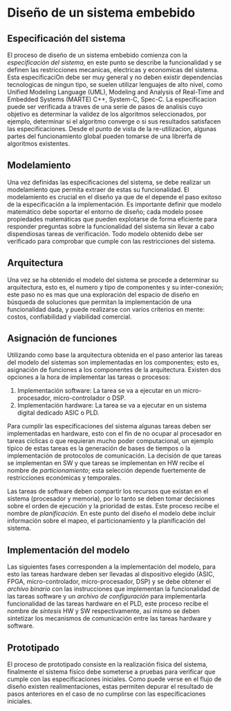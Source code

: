 # Diseño de un sistema embebido

## Especificación del sistema

El proceso de diseño de un sistema embebido comienza con la *especificación del sistema*, en este punto se describe la funcionalidad y se definen las restricciones mecanicas, 
electricas y economicas del sistema. Esta especificaciOn debe ser muy general y no deben existir dependencias tecnologicas de ningun tipo, se suelen utilizar lenguajes de alto 
nivel, como Unified Modeling Language (UML), Modeling and Analysis of Real-Time and Embedded Systems (MARTE) C++, System-C, Spec-C. La especificacion puede ser verificada a traves 
de una serie de pasos de analisis cuyo objetivo es determinar la validez de los algoritmos seleccionados, por ejemplo, determinar si el algoritmo converge o si sus resultados 
satisfacen las especificaciones. Desde el punto de vista de la re-utilizacion, algunas partes del funcionamiento global pueden tomarse de una librerfa de algoritmos existentes. 

## Modelamiento

Una vez definidas las especificaciones del sistema, se debe realizar un modelamiento que permita extraer de estas su funcionalidad. El modelamiento es crucial en el diseño ya que 
de el depende el paso exitoso de la especificación a la implementación. Es importante definir que modelo matemático debe soportar el entorno de diseño; cada modelo posee 
propiedades matemáticas que pueden explotarse de forma eficiente para responder preguntas sobre la funcionalidad del sistema sin llevar a cabo dispendiosas tareas de verificación. Todo modelo obtenido debe ser verificado para comprobar que cumple con las restricciones del sistema. 

## Arquitectura

Una vez se ha obtenido el modelo del sistema se procede a determinar su arquitectura, esto es, el numero y tipo de componentes y su inter-conexión; este paso no es mas que una 
exploración del espacio de diseño en búsqueda de soluciones que permitan la implementación de una funcionalidad dada, y puede realizarse con varios criterios en mente: costos, 
confiabilidad y viabilidad comercial. 

## Asignación de funciones

Utilizando como base la arquitectura obtenida en el paso anterior las tareas del modelo del sistemas son implementadas en los componentes; esto es, asignación de funciones a los 
componentes de la arquitectura. Existen dos opciones a la hora de implementar las tareas o procesos: 

1. Implementación software: La tarea se va a ejecutar en un micro-procesador, micro-controlador o DSP. 
2. Implementación hardware: La tarea se va a ejecutar en un sistema digital dedicado ASIC o PLD. 

Para cumplir las especificaciones del sistema algunas tareas deben ser implementadas en hardware, esto con el fin de no ocupar al procesador en tareas cíclicas o que requieran 
mucho poder computacional, un ejemplo típico de estas tareas es la generación de bases de tiempos o la implementación de protocolos de comunicación. La decisión de que tareas se
implementan en SW y que tareas se implementan en HW recibe el nombre de *particionamiento*; esta selección depende fuertemente de restricciones económicas y temporales. 

Las tareas de software deben compartir los recursos que existan en el sistema (procesador y memoria), por lo tanto se deben tomar decisiones sobre el orden de ejecución y la 
prioridad de estas. Este proceso recibe el nombre de *planificación*. En este punto del diseño el modelo debe incluir información sobre el mapeo, el particionamiento y la 
planificación del sistema. 

## Implementación del modelo

Las siguientes fases corresponden a la implementación del modelo, para esto las tareas hardware deben ser llevadas al dispositivo elegido (ASIC, FPGA, micro-controlador, 
micro-procesador, DSP) y se debe obtener el *archivo binario* con las instrucciones que implementan la funcionalidad de las tareas software y un *archivo de configuración* para 
implementarla funcionalidad de las tareas hardware en el PLD, este proceso recibe el nombre de *síntesis* HW y SW respectivamente, así mismo se deben sintetizar los mecanismos 
de comunicación entre las tareas hardware y software. 

## Prototipado

El proceso de prototipado consiste en la realización física del sistema, finalmente el sistema físico debe someterse a pruebas para verificar que cumple con las especificaciones
iniciales. Como puede verse en el flujo de diseño existen realimentaciones, estas permiten depurar el resultado de pasos anteriores en el caso de no cumplirse con las 
especificaciones iniciales. 


